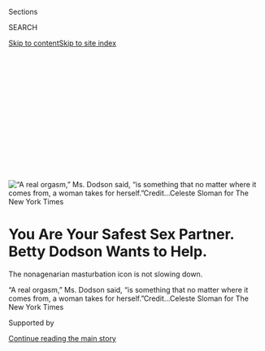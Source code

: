 <div id="app">

<div>

<div>

<div>

<div class="NYTAppHideMasthead css-ikk3s8 e1suatyy0">

<div class="section css-133zg39 e1suatyy2">

<div class="css-eph4ug er09x8g0">

<div class="css-6n7j50">

</div>

<span class="css-1dv1kvn">Sections</span>

<div class="css-10488qs">

<span class="css-1dv1kvn">SEARCH</span>

</div>

[Skip to content](#site-content)[Skip to site
index](#site-index)

</div>

<div class="css-10698na e1huz5gh0">

</div>

</div>

</div>

</div>

<div data-aria-hidden="false">

<div id="site-content" data-role="main">

<div>

<div class="css-1aor85t" style="opacity:0.000000001;z-index:-1;visibility:hidden">

<div class="css-1hqnpie">

<div class="css-epjblv">

<span class="css-17xtcya">[Self-Care](/section/style/self-care/)</span><span class="css-x15j1o">|</span><span class="css-fwqvlz">You
Are Your Safest Sex Partner. Betty Dodson Wants to
Help.</span>

</div>

<div class="css-k008qs">

<div class="css-1iwv8en">

<span class="css-18z7m18"></span>

<div>

</div>

</div>

<span class="css-1n6z4y">https://nyti.ms/2USUbaj</span>

<div class="css-1705lsu">

<div class="css-4xjgmj">

<div class="css-4skfbu" data-role="toolbar" data-aria-label="Social Media Share buttons, Save button, and Comments Panel with current comment count" data-testid="share-tools">

  - 
  - 
  - 
  - 
    
    <div class="css-6n7j50">
    
    </div>

  - 
  - 

</div>

</div>

</div>

</div>

</div>

</div>

<div id="NYT_TOP_BANNER_REGION" class="css-11qgg8s">

</div>

<div id="fullBleedHeaderContent">

<div class="css-9fsmc8">

![<span class="css-16f3y1r e13ogyst0" data-aria-hidden="true">“A real
orgasm,” Ms. Dodson said, “is something that no matter where it comes
from, a woman takes for
herself.”</span><span class="css-cnj6d5 e1z0qqy90" itemprop="copyrightHolder"><span class="css-1ly73wi e1tej78p0">Credit...</span><span><span>Celeste
Sloman for The New York
Times</span></span></span>](https://static01.graylady3jvrrxbe.onion/images/2020/03/25/fashion/25BETTYDODSON-1/merlin_169832076_ff30ed64-4858-4421-85ec-f2f69f70f1f7-articleLarge.jpg?quality=75&auto=webp&disable=upscale)

</div>

<div class="css-1pumfk">

<div class="css-1vkm6nb ehdk2mb0">

# You Are Your Safest Sex Partner. Betty Dodson Wants to Help.

</div>

The nonagenarian masturbation icon is not slowing down.

</div>

<div class="css-nwzfg5 e1gnum310">

<span class="css-1f9pvn2 self-care">“A real orgasm,” Ms. Dodson said,
“is something that no matter where it comes from, a woman takes for
herself.”</span><span class="css-cnj6d5 e1z0qqy90" itemprop="copyrightHolder"><span class="css-1ly73wi e1tej78p0">Credit...</span><span><span>Celeste
Sloman for The New York Times</span></span></span>

</div>

<div id="sponsor-wrapper" class="css-1hyfx7x">

<div id="sponsor-slug" class="css-19vbshk">

Supported by

</div>

[Continue reading the main
story](#after-sponsor)

<div id="sponsor" class="ad sponsor-wrapper" style="text-align:center;height:100%;display:block">

</div>

<div id="after-sponsor">

</div>

</div>

<div class="css-1wx1auc e1gnum311">

<div class="css-18e8msd">

<div class="css-vp77d3 epjyd6m0">

<div class="css-1baulvz">

By [<span class="css-1baulvz last-byline" itemprop="name">Ruth La
Ferla</span>](https://www.nytimes3xbfgragh.onion/by/ruth-la-ferla)

</div>

</div>

  - 
    
    <div class="css-ld3wwf e16638kd2">
    
    March 26,
    2020
    
    </div>

  - 
    
    <div class="css-4xjgmj">
    
    <div class="css-d8bdto" data-role="toolbar" data-aria-label="Social Media Share buttons, Save button, and Comments Panel with current comment count" data-testid="share-tools">
    
      - 
      - 
      - 
      - 
        
        <div class="css-6n7j50">
        
        </div>
    
      - 
      - 
    
    </div>
    
    </div>

</div>

</div>

</div>

<div class="section meteredContent css-1r7ky0e" name="articleBody" itemprop="articleBody">

<div class="css-1fanzo5 StoryBodyCompanionColumn">

<div class="css-53u6y8">

What does it take to make Gwyneth Paltrow blush? Not much more, it turns
out, than some explicit coaching on how to tone her pelvic floor. Her
instructor, Betty Dodson, the fine artist turned sex educator and
evangelist for female self-stimulation, was preaching the benefits of
the Kegel-like exercise that Ms. Dodson maintains can help trigger an
orgasm.

“Lift up, squeeze, release,” she coaxed, prompting Ms. Paltrow, purveyor
of a $75 candle called [This Smells Like My
Vagina,](https://shop.goop.com/shop/products/this-smells-like-my-vagina-candle?country=USA)
to turn pink from her jawline to her brow.

That scene, from “[The Goop
Lab,](https://www.netflix.com/title/80244690)” on Netflix, a look at Ms.
Paltrow’s millennial-friendly lifestyle business, was a milestone for
Ms. Dodson: rendering her more visible, and arguably more relevant, than
she has been since she began teaching women how to climax a half century
ago.

“There are younger educators now,” said [Annie
Sprinkle](http://anniesprinkle.org/the-sprinkle-story/), the 1970s
pornography star turned sex educator and longtime Dodson disciple, “but
Betty can still rile them up.”

</div>

</div>

<div class="css-1fanzo5 StoryBodyCompanionColumn">

<div class="css-53u6y8">

A disrupter before that was a buzzword, Ms. Dodson has consistently
proselytized her sex-positive ideals over the decades, urging
participants in the Bodysex workshops she founded in the ’70s to sit in
the buff on her carpeted floor, peer at each other’s vulvas and learn to
masturbate effectively.

Even before the New York City health department advised “[you are your
safest sex
partner](https://www1.nyc.gov/assets/doh/downloads/pdf/imm/covid-sex-guidance.pdf)”
in a widely circulated memo, Ms. Dodson, now 90, was enjoying a timely
rebirth. Her message resonates in the 2017 primer she wrote with Carlin
Ross, “[Bodysex
Basics,](https://www.goodreads.com/book/show/38729486-betty-dodson-bodysex-basics)”
and in a reissued version of her 2010 memoir, “Sex by Design: The Betty
Dodson Story”; in the popular workshops she holds every month in her
Midtown Manhattan apartment (now on hiatus, replaced by group chats
online); in the erotic art that first gained her attention, her images
of copulating partners to be exhibited late this year at the Museum of
Sex (if and when it reopens), to which s[he is an
adviser](https://www.museumofsex.com/museum/about/advisors/); and on
dodsonandross.com, the website she maintains with Ms. Ross, her
46-year-old business partner and heir apparent.

On “The Goop Lab,” Ms. Ross lies prone in a darkened room. Ms. Dodson is
poised over her, helping to smooth oil into her genitals, demonstrating
a hand-over-hand massage technique, and murmuring gently as she guides
Ms. Ross toward an eventual climax.

If the earth moved for Ms. Ross, it wasn’t apparent. Apart from some
accelerated breathing and gentle quaking, her experience looked and
sounded nothing like the auditory and visual fireworks that have long
been a mainstay of heterosexual pornography.

</div>

</div>

<div class="css-1fanzo5 StoryBodyCompanionColumn">

<div class="css-53u6y8">

If it seemed tame by comparison, Ms. Ross said, “that’s because it
wasn’t a performed orgasm.”

</div>

</div>

<div class="css-79elbk" data-testid="photoviewer-wrapper">

<div class="css-z3e15g" data-testid="photoviewer-wrapper-hidden">

</div>

<div class="css-1a48zt4 ehw59r15" data-testid="photoviewer-children">

![<span class="css-16f3y1r e13ogyst0" data-aria-hidden="true">Tools of
the trade: Magic Wand vibrators that Ms. Dodson uses in her
workshops.</span><span class="css-cnj6d5 e1z0qqy90" itemprop="copyrightHolder"><span class="css-1ly73wi e1tej78p0">Credit...</span><span>Celeste
Sloman for The New York
Times</span></span>](https://static01.graylady3jvrrxbe.onion/images/2020/03/26/fashion/25BETTYDODSON-2/25BETTYDODSON-2-articleLarge.jpg?quality=75&auto=webp&disable=upscale)

</div>

</div>

<div class="css-1fanzo5 StoryBodyCompanionColumn">

<div class="css-53u6y8">

She was chatting before the spread of the novel coronavirus sent New
Yorkers into self-isolation, in the combined office and bedroom where
she and Ms. Dodson write and plan their projects.

A gilded, winged penis, one of Ms. Dodson’s oddly assorted awards,
claimed pride of place on a high shelf of a bookcase otherwise lined
with self-published videocassettes like “Viva la Vulva,” and germinal
works including “[Sex for One: The Joy of
Self-Loving,”](https://www.penguinrandomhouse.com/books/41589/sex-fo)
her groundbreaking 1987 primer on female masturbation.

Ms. Dodson made her entrance dressed in a slouchy bathrobe, its chest
pocket monogrammed with the letters, B.A.D., “my initials, Betty Anne
Dodson,” she said, eyes crinkling, before returning to her theme.

Sure, an orgasm can be noisy at times. “Usually, though, the sounds are
a lot more guttural, deeper, more animalistic,” she said. “The legs
tremble, the whole body trembles. I’ve never seen that in pornography.”

So why do so many women feel obliged to put on a show enhanced by a
soundtrack of moans and shattering screams? “The guys don’t want to see
real orgasms, they want the porn orgasm,” Ms. Dodson said caustically.
“It’s an ego thing. They want to see the kind of effect they’re having
on a woman.”

“A real orgasm,” she added, leaning forward for emphasis, “is something
that no matter where it comes from, a woman takes for herself.”

</div>

</div>

<div class="css-1fanzo5 StoryBodyCompanionColumn">

<div class="css-53u6y8">

It’s a precept central to her teaching. “You’ve got to run” intercourse,
she enjoins of women: Take charge, that is, become an active participant
in your own pleasure. If you are with a partner, “Get ’em to do what you
want,” she all but barked. “Get the position you want.”

Manual or battery-powered, masturbation is, in her view, the cornerstone
of sexual fulfillment, a catalyst for pleasure, and, more than that, the
reliable foundation of social and emotional independence.

“Instinct told me,” she writes in her memoir, “that sexual mobility was
the same as social mobility. Men had it and women didn’t.”

Her take-charge attitude, subversive, even incendiary in the early ’70s,
did not sit well with some feminists, who deemed Ms. Dodson’s notion of
coupling mechanical and lacking in connection. They were, moreover, far
too intent on calling out the abuses and indignities endured at the
hands of men. “They were always complaining,” she recalled
testily.

</div>

</div>

<div class="css-79elbk" data-testid="photoviewer-wrapper">

<div class="css-z3e15g" data-testid="photoviewer-wrapper-hidden">

</div>

<div class="css-1a48zt4 ehw59r15" data-testid="photoviewer-children">

<div class="css-1xdhyk6 erfvjey0">

<span class="css-1ly73wi e1tej78p0">Image</span>

<div class="css-zjzyr8">

<div data-testid="lazyimage-container" style="height:257.77777777777777px">

</div>

</div>

</div>

<span class="css-16f3y1r e13ogyst0" data-aria-hidden="true">Some other
tchotchkes on Ms. Dodson’s
desk.</span><span class="css-cnj6d5 e1z0qqy90" itemprop="copyrightHolder"><span class="css-1ly73wi e1tej78p0">Credit...</span><span>Celeste
Sloman for The New York Times</span></span>

</div>

</div>

<div class="css-1fanzo5 StoryBodyCompanionColumn">

<div class="css-53u6y8">

Undaunted, she responded with a form of sexual consciousness raising;
vital to her message was a full-on repudiation of romantic love.
“Romance is so serious,” she said in her apartment. “It’s no longer
that paradigm, where I have to love you and you have to love me back.”

</div>

</div>

<div class="css-1fanzo5 StoryBodyCompanionColumn">

<div class="css-53u6y8">

Ms. Ross chimed in: “Sex can be playful, more like, ‘Let’s have some
fun.’”

Ms. Dodson’s epiphany arrived in the wake of a rocky, sexually tepid
marriage in the early 1960s to an advertising executive, Frederick
Stern. The couple had no children, nor did Ms. Dodson, who grew up with
three siblings, plan on having them in the future. “I watched what my
mother went through,” she said. “It’s the most thankless job on the
planet.”

Free to experiment, she explored group sex with women and men, her
objective, she said in a [1970 New York Times
interview,](https://www.nytimes3xbfgragh.onion/1971/05/10/archives/group-sex-is-it-life-art-or-a-sign-that-something-is-wrong.html)
to let go of jealousy and possessive feelings, “to understand I could
love more than one person.”

She eventually became disenchanted. “Organized group sex is a little
bowling-league kind of thing,” she said at the time. “It’s
super‐compulsive — there’s a frantic quality to it. It’s weird.”

With a small settlement from her divorce, she financed the first of the
sex workshops for women that were to become her livelihood and calling.
At them, she urged often skittish participants to strip down, discover
their bodies and embrace practices involving clitoral massage and the
use of the Magic Wand, the slightly unwieldy but highly efficient
vibrator she promotes and sells through her website, Dodson and Ross.

Her closely shorn white hair and sagelike demeanor invites comparisons
with Dr. Ruth Westheimer, the cozily entertaining sex guru who
mainstreamed in the 1980s. Ms. Dodson isn’t having it. “Dr. Ruth is your
grandmother with a funny accent,” she likes to say. “You never listen to
what she says.”

The comparison is apt — to a point, Ms. Sprinkle said. “Dr. Ruth is
safe, whereas Betty is edgy, a progressive explorer of sexuality. She
has the kinds of experiences that even her younger followers will never
have.”

</div>

</div>

<div class="css-1fanzo5 StoryBodyCompanionColumn">

<div class="css-53u6y8">

A performer to her core, Ms. Dodson has cultivated a persona that swings
between gruffly abrasive and genial, and she can be wryly funny at
times. Since being given a clean bill of health by her doctor last
month, after a routine checkup, she has taken up smoking for the first
time in years.

“Why not?” she said with a hoot, “I’m going to live forever.” But when
Ms. Ross suggested that she was free to light up any time, she bristled.
“I’ll decide when I smoke.”

Groundbreaking in their day, Ms. Dodson’s teachings will hardly startle
young women, growing up as they did watching pop idols like Miley Cyrus,
Nicki Minaj and others stroking themselves in videos and on the concert
stage.

Their lyrics, too, make self-stimulation sound as routine as a trip to
the mall. “Oh what an ordinary day,” Annie Clark, known professionally
as St. Vincent, croons on [“Birth in Reverse,” her 2014
single,](https://www.youtube.com/watch?v=TAdARF4rGcQ) “Take out the
garbage, masturbate. …”

A younger generation has ready access to online guides like [“How to
Masturbate, Female Style: 8 Steps to Having
Orgasms](https://www.bustle.com/articles/39485-how-to-masturbate-female-style-8-steps-to-having-orgasms-without-a-vibrator),”
on Bustle, the instructions handy, as the author writes, “because
knowing several ways to get yourself off is something everybody should
have in their skill set.”

A similar matter-of-factness underpins a somewhat glib assertion by Flo
Perry, a 27-year-old British writer and illustrator, in “[How to Have
Feminist Sex: A Fairly Graphic
Guide.”](https://www.penguin.co.uk/books/313/313049/how-to-have-feminist-sex/9780241391563.html)
Masturbation can function as nothing much more than “a form of
self-care,” she writes.

</div>

</div>

<div class="css-1fanzo5 StoryBodyCompanionColumn">

<div class="css-53u6y8">

Still, some younger women seem to prefer Ms. Dodson’s hands-on (if
you’ll forgive) approach. The classes that she lists online are
crowded with clients, roughly half of whom range in age from 24 to 40,
according to Ms. Ross. A few may respond to the current of rage that
runs through Ms. Dodson’s writings and heats up her conversation.

She recalls in her memoir an instance in which an older friend makes
groping advances on her best friend. Snatching a blade from a nearby
cutting board, she hisses, “You better get out of here before I shove
this knife into your stomach.”

Yet, in other instances, Ms. Dodson seems unaccountably cooperative.
Deep into her memoir she describes a back yard encounter with a
demi-clad stranger, who was hovering menacingly at her back. Sensing
that he was about to pounce, she pivoted, undid his belt, pushed him
into a chair and mounted him.

It’s a startling incident to read about, all the more so in the \#MeToo
era, when Ms. Dodson’s seemingly cavalier attitude has the ring of
heresy. But she isn’t about to recant. “Unless you are a martial
artist,” she said, resisting a man during an attack “is mostly
useless. Men are bigger and stronger. I don’t care what your motives are
— fighting doesn’t work.”

Her relationship to the burlier sex can be tartly dismissive. “Men are
so two-dimensional,” she said. “If there is anything interesting about
them, it’s because of the women they’ve been with.”

Ms. Ross reminded Ms. Dodson that in her mid-70s, she had a 25-year-old
lover with whom she lived for a decade. For Ms. Dodson, the memory still
sets off sparks.

</div>

</div>

<div class="css-1fanzo5 StoryBodyCompanionColumn">

<div class="css-53u6y8">

“He was so beautiful,” she said between wistful puffs on a Marlboro
Light. “He had the perfect body, broad shoulders, good-size genitals and
tight bones. And oh, he smelled so good — that youth, and a lot of soap
and water.”

“Partner sex, that’s over now,” she went on. “But I wouldn’t turn down a
good-looking guy if he walked in now.”

Being without a partner is no reason to abandon the field, she added
matter-of-factly, confiding that she still smokes marijuana on occasion
(“I wouldn’t be here without it.”), sometimes as a prelude to occasional
solitary sex.

No point sitting back, hoping idly to be overtaken by desire.

“We get desire once we are aroused,” she said. “Don’t wait for the
spirit to move you, because it never will.”

</div>

</div>

</div>

<div>

</div>

<div>

</div>

<div>

</div>

<div>

<div id="bottom-wrapper" class="css-1ede5it">

<div id="bottom-slug" class="css-l9onyx">

Advertisement

</div>

[Continue reading the main
story](#after-bottom)

<div id="bottom" class="ad bottom-wrapper" style="text-align:center;height:100%;display:block;min-height:90px">

</div>

<div id="after-bottom">

</div>

</div>

</div>

</div>

</div>

## Site Index

<div>

</div>

## Site Information Navigation

  - [© <span>2020</span> <span>The New York Times
    Company</span>](https://help.nytimes3xbfgragh.onion/hc/en-us/articles/115014792127-Copyright-notice)

<!-- end list -->

  - [NYTCo](https://www.nytco.com/)
  - [Contact
    Us](https://help.nytimes3xbfgragh.onion/hc/en-us/articles/115015385887-Contact-Us)
  - [Work with us](https://www.nytco.com/careers/)
  - [Advertise](https://nytmediakit.com/)
  - [T Brand Studio](http://www.tbrandstudio.com/)
  - [Your Ad
    Choices](https://www.nytimes3xbfgragh.onion/privacy/cookie-policy#how-do-i-manage-trackers)
  - [Privacy](https://www.nytimes3xbfgragh.onion/privacy)
  - [Terms of
    Service](https://help.nytimes3xbfgragh.onion/hc/en-us/articles/115014893428-Terms-of-service)
  - [Terms of
    Sale](https://help.nytimes3xbfgragh.onion/hc/en-us/articles/115014893968-Terms-of-sale)
  - [Site
    Map](https://spiderbites.nytimes3xbfgragh.onion)
  - [Help](https://help.nytimes3xbfgragh.onion/hc/en-us)
  - [Subscriptions](https://www.nytimes3xbfgragh.onion/subscription?campaignId=37WXW)

</div>

</div>

</div>

</div>

